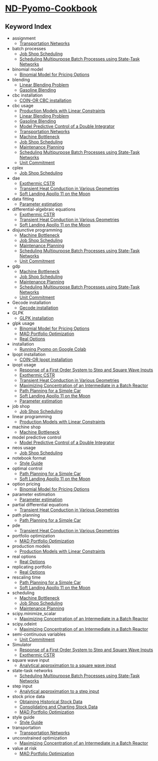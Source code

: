# [ND-Pyomo-Cookbook](https://jckantor.github.io/ND-Pyomo-Cookbook)

## Keyword Index

* assignment
    - [Transportation Networks](http://nbviewer.jupyter.org/github/jckantor/ND-Pyomo-Cookbook/blob/master/notebooks/03.01-Transportation-Networks.ipynb#Transportation-Networks)
* batch processes
    - [Job Shop Scheduling](http://nbviewer.jupyter.org/github/jckantor/ND-Pyomo-Cookbook/blob/master/notebooks/04.02-Job-Shop-Scheduling.ipynb#Job-Shop-Scheduling)
    - [Scheduling Multipurpose Batch Processes using State-Task Networks](http://nbviewer.jupyter.org/github/jckantor/ND-Pyomo-Cookbook/blob/master/notebooks/04.04-Scheduling-Multipurpose-Batch-Processes-using-State-Task_Networks.ipynb#Scheduling-Multipurpose-Batch-Processes-using-State-Task-Networks)
* binomial model
    - [Binomial Model for Pricing Options](http://nbviewer.jupyter.org/github/jckantor/ND-Pyomo-Cookbook/blob/master/notebooks/08.03-Binomial-Model-for-Pricing-Options.ipynb#Binomial-Model-for-Pricing-Options)
* blending
    - [Linear Blending Problem](http://nbviewer.jupyter.org/github/jckantor/ND-Pyomo-Cookbook/blob/master/notebooks/02.02-Linear-Blending-Problem.ipynb#Linear-Blending-Problem)
    - [Gasoline Blending](http://nbviewer.jupyter.org/github/jckantor/ND-Pyomo-Cookbook/blob/master/notebooks/02.04-Gasoline-Blending.ipynb#Gasoline-Blending)
* cbc installation
    - [COIN-OR CBC installation](http://nbviewer.jupyter.org/github/jckantor/ND-Pyomo-Cookbook/blob/master/notebooks/01.02-Running-Pyomo-on-Google-Colab.ipynb#COIN-OR-CBC-installation)
* cbc usage
    - [Production Models with Linear Constraints](http://nbviewer.jupyter.org/github/jckantor/ND-Pyomo-Cookbook/blob/master/notebooks/02.01-Production-Models-with-Linear-Constraints.ipynb#Production-Models-with-Linear-Constraints)
    - [Linear Blending Problem](http://nbviewer.jupyter.org/github/jckantor/ND-Pyomo-Cookbook/blob/master/notebooks/02.02-Linear-Blending-Problem.ipynb#Linear-Blending-Problem)
    - [Gasoline Blending](http://nbviewer.jupyter.org/github/jckantor/ND-Pyomo-Cookbook/blob/master/notebooks/02.04-Gasoline-Blending.ipynb#Gasoline-Blending)
    - [Model Predictive Control of a Double Integrator](http://nbviewer.jupyter.org/github/jckantor/ND-Pyomo-Cookbook/blob/master/notebooks/02.05-Model-Predictive-Control-of-a-Double-Integrator.ipynb#Model-Predictive-Control-of-a-Double-Integrator)
    - [Transportation Networks](http://nbviewer.jupyter.org/github/jckantor/ND-Pyomo-Cookbook/blob/master/notebooks/03.01-Transportation-Networks.ipynb#Transportation-Networks)
    - [Machine Bottleneck](http://nbviewer.jupyter.org/github/jckantor/ND-Pyomo-Cookbook/blob/master/notebooks/04.01-Machine-Bottleneck.ipynb#Machine-Bottleneck)
    - [Job Shop Scheduling](http://nbviewer.jupyter.org/github/jckantor/ND-Pyomo-Cookbook/blob/master/notebooks/04.02-Job-Shop-Scheduling.ipynb#Job-Shop-Scheduling)
    - [Maintenance Planning](http://nbviewer.jupyter.org/github/jckantor/ND-Pyomo-Cookbook/blob/master/notebooks/04.03-Maintenance-Planning.ipynb#Maintenance-Planning)
    - [Scheduling Multipurpose Batch Processes using State-Task Networks](http://nbviewer.jupyter.org/github/jckantor/ND-Pyomo-Cookbook/blob/master/notebooks/04.04-Scheduling-Multipurpose-Batch-Processes-using-State-Task_Networks.ipynb#Scheduling-Multipurpose-Batch-Processes-using-State-Task-Networks)
    - [Unit Commitment](http://nbviewer.jupyter.org/github/jckantor/ND-Pyomo-Cookbook/blob/master/notebooks/04.05-Unit-Commitment.ipynb#Unit-Commitment)
* cplex
    - [Job Shop Scheduling](http://nbviewer.jupyter.org/github/jckantor/ND-Pyomo-Cookbook/blob/master/notebooks/04.02-Job-Shop-Scheduling.ipynb#Job-Shop-Scheduling)
* dae
    - [Exothermic CSTR](http://nbviewer.jupyter.org/github/jckantor/ND-Pyomo-Cookbook/blob/master/notebooks/05.02-Exothermic-CSTR.ipynb#Exothermic-CSTR)
    - [Transient Heat Conduction in Various Geometries](http://nbviewer.jupyter.org/github/jckantor/ND-Pyomo-Cookbook/blob/master/notebooks/05.03-Heat_Conduction_in_Various_Geometries.ipynb#Transient-Heat-Conduction-in-Various-Geometries)
    - [Soft Landing Apollo 11 on the Moon](http://nbviewer.jupyter.org/github/jckantor/ND-Pyomo-Cookbook/blob/master/notebooks/06.04-Soft-Landing-Apollo-11-on-the-Moon.ipynb#Soft-Landing-Apollo-11-on-the-Moon)
* data fitting
    - [Parameter estimation](http://nbviewer.jupyter.org/github/jckantor/ND-Pyomo-Cookbook/blob/master/notebooks/07.01-Parameter-Estimation-Catalytic-Reactor.ipynb#Parameter-estimation)
* differential-algebraic equations
    - [Exothermic CSTR](http://nbviewer.jupyter.org/github/jckantor/ND-Pyomo-Cookbook/blob/master/notebooks/05.02-Exothermic-CSTR.ipynb#Exothermic-CSTR)
    - [Transient Heat Conduction in Various Geometries](http://nbviewer.jupyter.org/github/jckantor/ND-Pyomo-Cookbook/blob/master/notebooks/05.03-Heat_Conduction_in_Various_Geometries.ipynb#Transient-Heat-Conduction-in-Various-Geometries)
    - [Soft Landing Apollo 11 on the Moon](http://nbviewer.jupyter.org/github/jckantor/ND-Pyomo-Cookbook/blob/master/notebooks/06.04-Soft-Landing-Apollo-11-on-the-Moon.ipynb#Soft-Landing-Apollo-11-on-the-Moon)
* disjunctive programming
    - [Machine Bottleneck](http://nbviewer.jupyter.org/github/jckantor/ND-Pyomo-Cookbook/blob/master/notebooks/04.01-Machine-Bottleneck.ipynb#Machine-Bottleneck)
    - [Job Shop Scheduling](http://nbviewer.jupyter.org/github/jckantor/ND-Pyomo-Cookbook/blob/master/notebooks/04.02-Job-Shop-Scheduling.ipynb#Job-Shop-Scheduling)
    - [Maintenance Planning](http://nbviewer.jupyter.org/github/jckantor/ND-Pyomo-Cookbook/blob/master/notebooks/04.03-Maintenance-Planning.ipynb#Maintenance-Planning)
    - [Scheduling Multipurpose Batch Processes using State-Task Networks](http://nbviewer.jupyter.org/github/jckantor/ND-Pyomo-Cookbook/blob/master/notebooks/04.04-Scheduling-Multipurpose-Batch-Processes-using-State-Task_Networks.ipynb#Scheduling-Multipurpose-Batch-Processes-using-State-Task-Networks)
    - [Unit Commitment](http://nbviewer.jupyter.org/github/jckantor/ND-Pyomo-Cookbook/blob/master/notebooks/04.05-Unit-Commitment.ipynb#Unit-Commitment)
* gdp
    - [Machine Bottleneck](http://nbviewer.jupyter.org/github/jckantor/ND-Pyomo-Cookbook/blob/master/notebooks/04.01-Machine-Bottleneck.ipynb#Machine-Bottleneck)
    - [Job Shop Scheduling](http://nbviewer.jupyter.org/github/jckantor/ND-Pyomo-Cookbook/blob/master/notebooks/04.02-Job-Shop-Scheduling.ipynb#Job-Shop-Scheduling)
    - [Maintenance Planning](http://nbviewer.jupyter.org/github/jckantor/ND-Pyomo-Cookbook/blob/master/notebooks/04.03-Maintenance-Planning.ipynb#Maintenance-Planning)
    - [Scheduling Multipurpose Batch Processes using State-Task Networks](http://nbviewer.jupyter.org/github/jckantor/ND-Pyomo-Cookbook/blob/master/notebooks/04.04-Scheduling-Multipurpose-Batch-Processes-using-State-Task_Networks.ipynb#Scheduling-Multipurpose-Batch-Processes-using-State-Task-Networks)
    - [Unit Commitment](http://nbviewer.jupyter.org/github/jckantor/ND-Pyomo-Cookbook/blob/master/notebooks/04.05-Unit-Commitment.ipynb#Unit-Commitment)
* Gecode installation
    - [Gecode installation](http://nbviewer.jupyter.org/github/jckantor/ND-Pyomo-Cookbook/blob/master/notebooks/01.02-Running-Pyomo-on-Google-Colab.ipynb#Gecode-installation)
* GLPK
    - [GLPK installation](http://nbviewer.jupyter.org/github/jckantor/ND-Pyomo-Cookbook/blob/master/notebooks/01.02-Running-Pyomo-on-Google-Colab.ipynb#GLPK-installation)
* glpk usage
    - [Binomial Model for Pricing Options](http://nbviewer.jupyter.org/github/jckantor/ND-Pyomo-Cookbook/blob/master/notebooks/08.03-Binomial-Model-for-Pricing-Options.ipynb#Binomial-Model-for-Pricing-Options)
    - [MAD Portfolio Optimization](http://nbviewer.jupyter.org/github/jckantor/ND-Pyomo-Cookbook/blob/master/notebooks/08.04-MAD-Portfolio-Optimization.ipynb#MAD-Portfolio-Optimization)
    - [Real Options](http://nbviewer.jupyter.org/github/jckantor/ND-Pyomo-Cookbook/blob/master/notebooks/08.05-Real-Options.ipynb#Real-Options)
* installation
    - [Running Pyomo on Google Colab](http://nbviewer.jupyter.org/github/jckantor/ND-Pyomo-Cookbook/blob/master/notebooks/01.02-Running-Pyomo-on-Google-Colab.ipynb#Running-Pyomo-on-Google-Colab)
* Ipopt installation
    - [COIN-OR Ipopt installation](http://nbviewer.jupyter.org/github/jckantor/ND-Pyomo-Cookbook/blob/master/notebooks/01.02-Running-Pyomo-on-Google-Colab.ipynb#COIN-OR-Ipopt-installation)
* ipopt usage
    - [Response of a First Order System to Step and Square Wave Inputs](http://nbviewer.jupyter.org/github/jckantor/ND-Pyomo-Cookbook/blob/master/notebooks/05.01-Response-of-a-First-Order-System-to-Step-and-Square-Wave-Inputs.ipynb#Response-of-a-First-Order-System-to-Step-and-Square-Wave-Inputs)
    - [Exothermic CSTR](http://nbviewer.jupyter.org/github/jckantor/ND-Pyomo-Cookbook/blob/master/notebooks/05.02-Exothermic-CSTR.ipynb#Exothermic-CSTR)
    - [Transient Heat Conduction in Various Geometries](http://nbviewer.jupyter.org/github/jckantor/ND-Pyomo-Cookbook/blob/master/notebooks/05.03-Heat_Conduction_in_Various_Geometries.ipynb#Transient-Heat-Conduction-in-Various-Geometries)
    - [Maximizing Concentration of an Intermediate in a Batch Reactor](http://nbviewer.jupyter.org/github/jckantor/ND-Pyomo-Cookbook/blob/master/notebooks/06.02-Maximizing-Concentration-of-an-Intermediate-in-a-Batch-Reactor.ipynb#Maximizing-Concentration-of-an-Intermediate-in-a-Batch-Reactor)
    - [Path Planning for a Simple Car](http://nbviewer.jupyter.org/github/jckantor/ND-Pyomo-Cookbook/blob/master/notebooks/06.03-Path-Planning-for-a-Simple-Car.ipynb#Path-Planning-for-a-Simple-Car)
    - [Soft Landing Apollo 11 on the Moon](http://nbviewer.jupyter.org/github/jckantor/ND-Pyomo-Cookbook/blob/master/notebooks/06.04-Soft-Landing-Apollo-11-on-the-Moon.ipynb#Soft-Landing-Apollo-11-on-the-Moon)
    - [Parameter estimation](http://nbviewer.jupyter.org/github/jckantor/ND-Pyomo-Cookbook/blob/master/notebooks/07.01-Parameter-Estimation-Catalytic-Reactor.ipynb#Parameter-estimation)
* job shop
    - [Job Shop Scheduling](http://nbviewer.jupyter.org/github/jckantor/ND-Pyomo-Cookbook/blob/master/notebooks/04.02-Job-Shop-Scheduling.ipynb#Job-Shop-Scheduling)
* linear programming
    - [Production Models with Linear Constraints](http://nbviewer.jupyter.org/github/jckantor/ND-Pyomo-Cookbook/blob/master/notebooks/02.01-Production-Models-with-Linear-Constraints.ipynb#Production-Models-with-Linear-Constraints)
* machine shop
    - [Machine Bottleneck](http://nbviewer.jupyter.org/github/jckantor/ND-Pyomo-Cookbook/blob/master/notebooks/04.01-Machine-Bottleneck.ipynb#Machine-Bottleneck)
* model predictive control
    - [Model Predictive Control of a Double Integrator](http://nbviewer.jupyter.org/github/jckantor/ND-Pyomo-Cookbook/blob/master/notebooks/02.05-Model-Predictive-Control-of-a-Double-Integrator.ipynb#Model-Predictive-Control-of-a-Double-Integrator)
* neos usage
    - [Job Shop Scheduling](http://nbviewer.jupyter.org/github/jckantor/ND-Pyomo-Cookbook/blob/master/notebooks/04.02-Job-Shop-Scheduling.ipynb#Job-Shop-Scheduling)
* notebook format
    - [Style Guide](http://nbviewer.jupyter.org/github/jckantor/ND-Pyomo-Cookbook/blob/master/notebooks/A.00-Style-Guide.ipynb#Style-Guide)
* optimal control
    - [Path Planning for a Simple Car](http://nbviewer.jupyter.org/github/jckantor/ND-Pyomo-Cookbook/blob/master/notebooks/06.03-Path-Planning-for-a-Simple-Car.ipynb#Path-Planning-for-a-Simple-Car)
    - [Soft Landing Apollo 11 on the Moon](http://nbviewer.jupyter.org/github/jckantor/ND-Pyomo-Cookbook/blob/master/notebooks/06.04-Soft-Landing-Apollo-11-on-the-Moon.ipynb#Soft-Landing-Apollo-11-on-the-Moon)
* option pricing
    - [Binomial Model for Pricing Options](http://nbviewer.jupyter.org/github/jckantor/ND-Pyomo-Cookbook/blob/master/notebooks/08.03-Binomial-Model-for-Pricing-Options.ipynb#Binomial-Model-for-Pricing-Options)
* parameter estimation
    - [Parameter estimation](http://nbviewer.jupyter.org/github/jckantor/ND-Pyomo-Cookbook/blob/master/notebooks/07.01-Parameter-Estimation-Catalytic-Reactor.ipynb#Parameter-estimation)
* partial differential equations
    - [Transient Heat Conduction in Various Geometries](http://nbviewer.jupyter.org/github/jckantor/ND-Pyomo-Cookbook/blob/master/notebooks/05.03-Heat_Conduction_in_Various_Geometries.ipynb#Transient-Heat-Conduction-in-Various-Geometries)
* path planning
    - [Path Planning for a Simple Car](http://nbviewer.jupyter.org/github/jckantor/ND-Pyomo-Cookbook/blob/master/notebooks/06.03-Path-Planning-for-a-Simple-Car.ipynb#Path-Planning-for-a-Simple-Car)
* pde
    - [Transient Heat Conduction in Various Geometries](http://nbviewer.jupyter.org/github/jckantor/ND-Pyomo-Cookbook/blob/master/notebooks/05.03-Heat_Conduction_in_Various_Geometries.ipynb#Transient-Heat-Conduction-in-Various-Geometries)
* portfolio optimization
    - [MAD Portfolio Optimization](http://nbviewer.jupyter.org/github/jckantor/ND-Pyomo-Cookbook/blob/master/notebooks/08.04-MAD-Portfolio-Optimization.ipynb#MAD-Portfolio-Optimization)
* production models
    - [Production Models with Linear Constraints](http://nbviewer.jupyter.org/github/jckantor/ND-Pyomo-Cookbook/blob/master/notebooks/02.01-Production-Models-with-Linear-Constraints.ipynb#Production-Models-with-Linear-Constraints)
* real options
    - [Real Options](http://nbviewer.jupyter.org/github/jckantor/ND-Pyomo-Cookbook/blob/master/notebooks/08.05-Real-Options.ipynb#Real-Options)
* replicating portfolio
    - [Real Options](http://nbviewer.jupyter.org/github/jckantor/ND-Pyomo-Cookbook/blob/master/notebooks/08.05-Real-Options.ipynb#Real-Options)
* rescaling time
    - [Path Planning for a Simple Car](http://nbviewer.jupyter.org/github/jckantor/ND-Pyomo-Cookbook/blob/master/notebooks/06.03-Path-Planning-for-a-Simple-Car.ipynb#Path-Planning-for-a-Simple-Car)
    - [Soft Landing Apollo 11 on the Moon](http://nbviewer.jupyter.org/github/jckantor/ND-Pyomo-Cookbook/blob/master/notebooks/06.04-Soft-Landing-Apollo-11-on-the-Moon.ipynb#Soft-Landing-Apollo-11-on-the-Moon)
* scheduling
    - [Machine Bottleneck](http://nbviewer.jupyter.org/github/jckantor/ND-Pyomo-Cookbook/blob/master/notebooks/04.01-Machine-Bottleneck.ipynb#Machine-Bottleneck)
    - [Job Shop Scheduling](http://nbviewer.jupyter.org/github/jckantor/ND-Pyomo-Cookbook/blob/master/notebooks/04.02-Job-Shop-Scheduling.ipynb#Job-Shop-Scheduling)
    - [Maintenance Planning](http://nbviewer.jupyter.org/github/jckantor/ND-Pyomo-Cookbook/blob/master/notebooks/04.03-Maintenance-Planning.ipynb#Maintenance-Planning)
* scipy.minimize_scalar
    - [Maximizing Concentration of an Intermediate in a Batch Reactor](http://nbviewer.jupyter.org/github/jckantor/ND-Pyomo-Cookbook/blob/master/notebooks/06.02-Maximizing-Concentration-of-an-Intermediate-in-a-Batch-Reactor.ipynb#Maximizing-Concentration-of-an-Intermediate-in-a-Batch-Reactor)
* scipy.odeint
    - [Maximizing Concentration of an Intermediate in a Batch Reactor](http://nbviewer.jupyter.org/github/jckantor/ND-Pyomo-Cookbook/blob/master/notebooks/06.02-Maximizing-Concentration-of-an-Intermediate-in-a-Batch-Reactor.ipynb#Maximizing-Concentration-of-an-Intermediate-in-a-Batch-Reactor)
* semi-continuous variables
    - [Unit Commitment](http://nbviewer.jupyter.org/github/jckantor/ND-Pyomo-Cookbook/blob/master/notebooks/04.05-Unit-Commitment.ipynb#Unit-Commitment)
* Simulator
    - [Response of a First Order System to Step and Square Wave Inputs](http://nbviewer.jupyter.org/github/jckantor/ND-Pyomo-Cookbook/blob/master/notebooks/05.01-Response-of-a-First-Order-System-to-Step-and-Square-Wave-Inputs.ipynb#Response-of-a-First-Order-System-to-Step-and-Square-Wave-Inputs)
    - [Exothermic CSTR](http://nbviewer.jupyter.org/github/jckantor/ND-Pyomo-Cookbook/blob/master/notebooks/05.02-Exothermic-CSTR.ipynb#Exothermic-CSTR)
* square wave input
    - [Analytical approximation to a square wave input](http://nbviewer.jupyter.org/github/jckantor/ND-Pyomo-Cookbook/blob/master/notebooks/05.01-Response-of-a-First-Order-System-to-Step-and-Square-Wave-Inputs.ipynb#Analytical-approximation-to-a-square-wave-input)
* state-task networks
    - [Scheduling Multipurpose Batch Processes using State-Task Networks](http://nbviewer.jupyter.org/github/jckantor/ND-Pyomo-Cookbook/blob/master/notebooks/04.04-Scheduling-Multipurpose-Batch-Processes-using-State-Task_Networks.ipynb#Scheduling-Multipurpose-Batch-Processes-using-State-Task-Networks)
* step input
    - [Analytical approximation to a step input](http://nbviewer.jupyter.org/github/jckantor/ND-Pyomo-Cookbook/blob/master/notebooks/05.01-Response-of-a-First-Order-System-to-Step-and-Square-Wave-Inputs.ipynb#Analytical-approximation-to-a-step-input)
* stock price data
    - [Obtaining Historical Stock Data](http://nbviewer.jupyter.org/github/jckantor/ND-Pyomo-Cookbook/blob/master/notebooks/08.01-Obtaining-Historical-Stock_-ata.ipynb#Obtaining-Historical-Stock-Data)
    - [Consolidating and Charting Stock Data](http://nbviewer.jupyter.org/github/jckantor/ND-Pyomo-Cookbook/blob/master/notebooks/08.02-Consolidating-and-Charting-Stock-Data.ipynb#Consolidating-and-Charting-Stock-Data)
    - [MAD Portfolio Optimization](http://nbviewer.jupyter.org/github/jckantor/ND-Pyomo-Cookbook/blob/master/notebooks/08.04-MAD-Portfolio-Optimization.ipynb#MAD-Portfolio-Optimization)
* style guide
    - [Style Guide](http://nbviewer.jupyter.org/github/jckantor/ND-Pyomo-Cookbook/blob/master/notebooks/A.00-Style-Guide.ipynb#Style-Guide)
* transportation
    - [Transportation Networks](http://nbviewer.jupyter.org/github/jckantor/ND-Pyomo-Cookbook/blob/master/notebooks/03.01-Transportation-Networks.ipynb#Transportation-Networks)
* unconstrained optimization
    - [Maximizing Concentration of an Intermediate in a Batch Reactor](http://nbviewer.jupyter.org/github/jckantor/ND-Pyomo-Cookbook/blob/master/notebooks/06.02-Maximizing-Concentration-of-an-Intermediate-in-a-Batch-Reactor.ipynb#Maximizing-Concentration-of-an-Intermediate-in-a-Batch-Reactor)
* value at risk
    - [MAD Portfolio Optimization](http://nbviewer.jupyter.org/github/jckantor/ND-Pyomo-Cookbook/blob/master/notebooks/08.04-MAD-Portfolio-Optimization.ipynb#MAD-Portfolio-Optimization)

